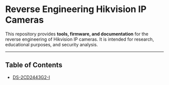 # Reverse Engineering Hikvision IP Cameras

This repository provides **tools, firmware, and documentation** for the reverse engineering of Hikvision IP cameras. It is intended for research, educational purposes, and security analysis.

---

## Table of Contents

- [DS-2CD2443G2-I](documents/ds-2cd2443g2-i.md)

